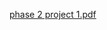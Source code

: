 [phase 2 project 1.pdf](https://github.com/user-attachments/files/22075192/phase.2.project.1.pdf)


